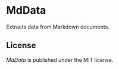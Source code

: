 # MdData

Extracts data from Markdown documents.

## License

_MdData_ is published under the MIT license.
